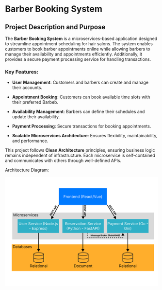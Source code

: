**Barber Booking System**
==============================

**Project Description and Purpose**
-----------------------------------

The **Barber Booking System** is a microservices-based application designed to streamline appointment scheduling for hair salons. The system enables customers to book barber appointments online while allowing barbers to manage their availability and appointments efficiently. Additionally, it provides a secure payment processing service for handling transactions.

### **Key Features:**

*   **User Management**: Customers and barbers can create and manage their accounts.
    
*   **Appointment Booking**: Customers can book available time slots with their preferred Barbeb.
    
*   **Availability Management**: Barbers can define their schedules and update their availability.
    
*   **Payment Processing**: Secure transactions for booking appointments.
    
*   **Scalable Microservices Architecture**: Ensures flexibility, maintainability, and performance.
    

This project follows **Clean Architecture** principles, ensuring business logic remains independent of infrastructure. Each microservice is self-contained and communicates with others through well-defined APIs.

Architecture Diagram:

![alt text](<Desktop - 1.png>)
